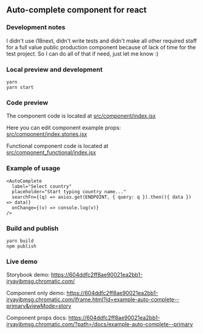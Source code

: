## Auto-complete component for react

### Development notes

I didn't use i18next, didn't write tests and didn't make all other required staff for a full value public production component because of lack of time for the test project. So I can do all of that if need, just let me know :)

### Local preview and development

    yarn
    yarn start

### Code preview

The component code is located at [src/component/index.jsx](src/component/index.jsx)

Here you can edit component example props: [src/component/index.stories.jsx](src/component/index.stories.jsx)

Functional component code is located at [src/component_functional/index.jsx](src/component_functional/index.jsx)

### Example of usage

    <AutoComplete
	  label="Select country"
	  placeholder="Start typing country name..."
	  searchFn={(q) => axios.get(ENDPOINT, { query: q }).then(({ data }) => data)}
	  onChange={(v) => console.log(v)}
	/>

### Build and publish

    yarn build
    npm publish
  
 
### Live demo

Storybook demo: https://604ddfc2ff8ae90021ea2bb1-iryayibmsg.chromatic.com/

Component only demo: https://604ddfc2ff8ae90021ea2bb1-iryayibmsg.chromatic.com/iframe.html?id=example-auto-complete--primary&viewMode=story

Component props docs: https://604ddfc2ff8ae90021ea2bb1-iryayibmsg.chromatic.com/?path=/docs/example-auto-complete--primary